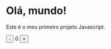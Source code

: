 <!DOCTYPE html>
<html lang="en">
<head>
    <meta charset="UTF-8">
    <meta name="viewport" content="width=device-width, initial-scale=1.0">
    <link rel="stylesheet" href="styles.css" />
    <title>Contador</title>
</head>
<body>
    <h1>Olá, mundo!</h1>
    <p>Este é o meu primeiro projeto Javascript.</p>
    <div id="counter">
        <button name="subtrair" onclick="decrement()">-</button>
        <span id="currentNumber">0</span>
        <button name="adicionar" onclick="increment()">+</button>
    </div>
    <script src="scripts.js"></script>
</body>
</html>
